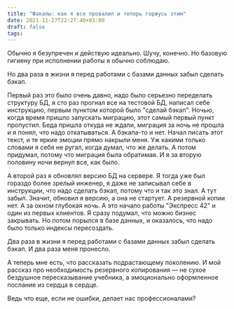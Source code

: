 ```yaml
---
title: "Факапы: как я все провалил и теперь горжусь этим"
date: 2021-11-27T22:27:40+03:00
draft: false
tags:
---
```


Обычно я безупречен и действую идеально. Шучу, конечно. Но базовую гигиену при исполнении работы я обычно соблюдаю.

Но два раза в жизни я перед работами с базами данных забыл сделать бэкап.

<!--more-->

Первый раз это было очень давно, надо было серьезно переделать структуру БД, я сто раз прогнал все на тестовой БД,
написал себе инструкцию, первым пунктом которой было "сделай бэкап". Ночью, когда время пришло запускать миграцию, этот
самый первый пункт пропустил. Беда пришла откуда не ждали, миграция за ночь не прошла и я понял, что надо откатываться.
А бэкапа-то и нет. Начал писать этот текст, и те яркие эмоции прямо накрыли меня. Уж какими только словами я себя не
ругал, когда думал, что же делать. А потом придумал, потому что миграция была обратимая. И я за вторую половину ночи
вернул все, как было.

А второй раз я обновлял версию БД на сервере. Я тогда уже был гораздо более зрелый инженер, я даже не записывал себе в
инструкции, что надо сделать бэкап, потому что и так это знал. А тут забыл. Значит, обновил я версию, а она не стартует.
А резервной копии нет. А за окном глубокая ночь. А это начало работы "Экспресс 42" и один из первых клиентов. Я сразу
подумал, что можно бизнес закрывать. Но потом порылся в базе данных, и оказалось, что надо было только индексы
пересоздать.

Два раза в жизни я перед работами с базами данных забыл сделать бэкап. И два раза меня пронесло.

А теперь мне есть, что рассказать подрастающему поколению. И мой рассказ про необходимость резервного копирования — не
сухое бездушное пересказывание учебника, а эмоционально оформленное послание из сердца в сердце.

Ведь что еще, если не ошибки, делает нас профессионалами?
